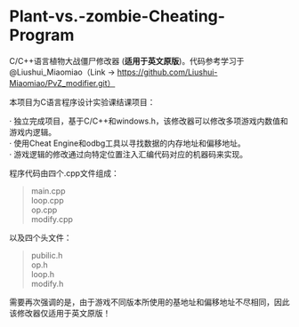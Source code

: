 # Plant-vs.-zombie-Cheating-Program


C/C++语言植物大战僵尸修改器 (**适用于英文原版**)。代码参考学习于@Liushui_Miaomiao（Link -> https://github.com/Liushui-Miaomiao/PvZ_modifier.git）

本项目为C语言程序设计实验课结课项目：   

· 独立完成项目，基于C/C++和windows.h，该修改器可以修改多项游戏内数值和游戏内逻辑。  
· 使用Cheat Engine和odbg工具以寻找数据的内存地址和偏移地址。  
· 游戏逻辑的修改通过向特定位置注入汇编代码对应的机器码来实现。  

程序代码由四个.cpp文件组成：
>main.cpp  
>loop.cpp  
>op.cpp  
>modify.cpp

以及四个头文件：
>pubilic.h  
>op.h  
>loop.h  
>modify.h

需要再次强调的是，由于游戏不同版本所使用的基地址和偏移地址不尽相同，因此该修改器仅适用于英文原版！
